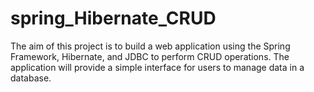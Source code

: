 # spring_Hibernate_CRUD
The aim of this project is to build a web application using the Spring Framework,
Hibernate, and JDBC to perform CRUD operations.
The application will provide a simple interface for users to manage data in a database.
